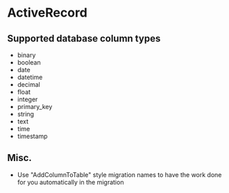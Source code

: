 # ActiveRecord

## Supported database column types


* binary
* boolean
* date
* datetime
* decimal
* float
* integer
* primary_key
* string
* text
* time
* timestamp


## Misc.


* Use "AddColumnToTable" style migration names to have the work done for you automatically in the migration


